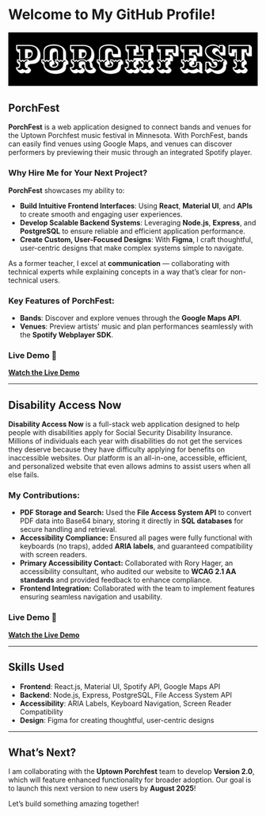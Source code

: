 # **Welcome to My GitHub Profile!**

![PorchFest](./porchfest.png)

## **PorchFest**

**PorchFest** is a web application designed to connect bands and venues for the Uptown Porchfest music festival in Minnesota. With PorchFest, bands can easily find venues using Google Maps, and venues can discover performers by previewing their music through an integrated Spotify player.

### **Why Hire Me for Your Next Project?**

**PorchFest** showcases my ability to:

- **Build Intuitive Frontend Interfaces**: Using **React**, **Material UI**, and **APIs** to create smooth and engaging user experiences.
- **Develop Scalable Backend Systems**: Leveraging **Node.js**, **Express**, and **PostgreSQL** to ensure reliable and efficient application performance.
- **Create Custom, User-Focused Designs**: With **Figma**, I craft thoughtful, user-centric designs that make complex systems simple to navigate.

As a former teacher, I excel at **communication** — collaborating with technical experts while explaining concepts in a way that’s clear for non-technical users.

### **Key Features of PorchFest:**

- **Bands**: Discover and explore venues through the **Google Maps API**.
- **Venues**: Preview artists' music and plan performances seamlessly with the **Spotify Webplayer SDK**.

### **Live Demo 🎥**

**[Watch the Live Demo](https://youtu.be/L3whZrqDOaY?si=A5xaGbVybdhCT08U)**

---

## **Disability Access Now**

**Disability Access Now** is a full-stack web application designed to help people with disabilities apply for Social Security Disability Insurance. Millions of individuals each year with disabilities do not get the services they deserve because they have difficulty applying for benefits on inaccessible websites. Our platform is an all-in-one, accessible, efficient, and personalized website that even allows admins to assist users when all else fails.

### **My Contributions:**

- **PDF Storage and Search:** Used the **File Access System API** to convert PDF data into Base64 binary, storing it directly in **SQL databases** for secure handling and retrieval.
- **Accessibility Compliance:** Ensured all pages were fully functional with keyboards (no traps), added **ARIA labels**, and guaranteed compatibility with screen readers.
- **Primary Accessibility Contact:** Collaborated with Rory Hager, an accessibility consultant, who audited our website to **WCAG 2.1 AA standards** and provided feedback to enhance compliance.
- **Frontend Integration:** Collaborated with the team to implement features ensuring seamless navigation and usability.

### **Live Demo 🎥**

[**Watch the Live Demo**](https://youtu.be/M96dghBqQZE?si=WDh7yp2xb4b6w0vA)

---

## **Skills Used**

- **Frontend**: React.js, Material UI, Spotify API, Google Maps API
- **Backend**: Node.js, Express, PostgreSQL, File Access System API
- **Accessibility**: ARIA Labels, Keyboard Navigation, Screen Reader Compatibility
- **Design**: Figma for creating thoughtful, user-centric designs

---

## **What’s Next?**

I am collaborating with the **Uptown Porchfest** team to develop **Version 2.0**, which will feature enhanced functionality for broader adoption. Our goal is to launch this next version to new users by **August 2025**!

Let’s build something amazing together!


